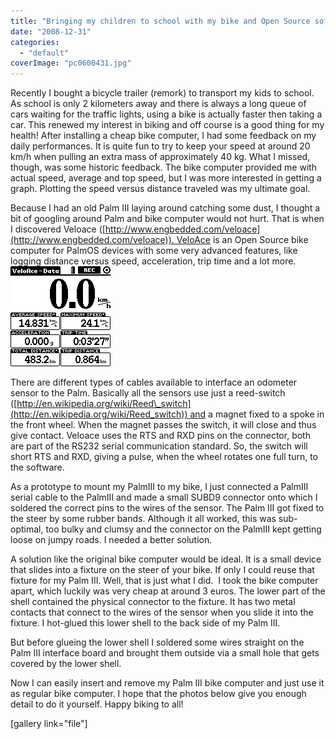 ```yaml
---
title: "Bringing my children to school with my bike and Open Source software"
date: "2008-12-31"
categories: 
  - "default"
coverImage: "pc0600431.jpg"
---
```


Recently I bought a bicycle trailer (remork) to transport my kids to school. As school is only 2 kilometers away and there is always a long queue of cars waiting for the traffic lights, using a bike is actually faster then taking a car. This renewed my interest in biking and off course is a good thing for my health! After installing a cheap bike computer, I had some feedback on my daily performances. It is quite fun to try to keep your speed at around 20 km/h when pulling an extra mass of approximately 40 kg. What I missed, though, was some historic feedback. The bike computer provided me with actual speed, average and top speed, but I was more interested in getting a graph. Plotting the speed versus distance traveled was my ultimate goal.

Because I had an old Palm III laying around catching some dust, I thought a bit of googling around Palm and bike computer would not hurt. That is when I discovered Veloace ([http://www.engbedded.com/veloace](http://www.engbedded.com/veloace)). VeloAce is an Open Source bike computer for PalmOS devices with some very advanced features, like logging distance versus speed, acceleration, trip time and a lot more.![veloace](images/va01.png "veloace")

There are different types of cables available to interface an odometer sensor to the Palm. Basically all the sensors use just a reed-switch ([http://en.wikipedia.org/wiki/Reed\_switch](http://en.wikipedia.org/wiki/Reed_switch)) and a magnet fixed to a spoke in the front wheel. When the magnet passes the switch, it will close and thus give contact. Veloace uses the RTS and RXD pins on the connector, both are part of the RS232 serial communication standard. So, the switch will short RTS and RXD, giving a pulse, when the wheel rotates one full turn, to the software.

As a prototype to mount my PalmIII to my bike, I just connected a PalmIII serial cable to the PalmIII and made a small SUBD9 connector onto which I soldered the correct pins to the wires of the sensor. The Palm III got fixed to the steer by some rubber bands. Although it all worked, this was sub-optimal, too bulky and clumsy and the connector on the PalmIII kept getting loose on jumpy roads. I needed a better solution.

A solution like the original bike computer would be ideal. It is a small device that slides into a fixture on the steer of your bike. If only I could reuse that fixture for my Palm III. Well, that is just what I did.  I took the bike computer apart, which luckily was very cheap at around 3 euros. The lower part of the shell contained the physical connector to the fixture. It has two metal contacts that connect to the wires of the sensor when you slide it into the fixture. I hot-glued this lower shell to the back side of my Palm III.

But before glueing the lower shell I soldered some wires straight on the Palm III interface board and brought them outside via a small hole that gets covered by the lower shell.

Now I can easily insert and remove my Palm III bike computer and just use it as regular bike computer. I hope that the photos below give you enough detail to do it yourself. Happy biking to all!

\[gallery link="file"\]
